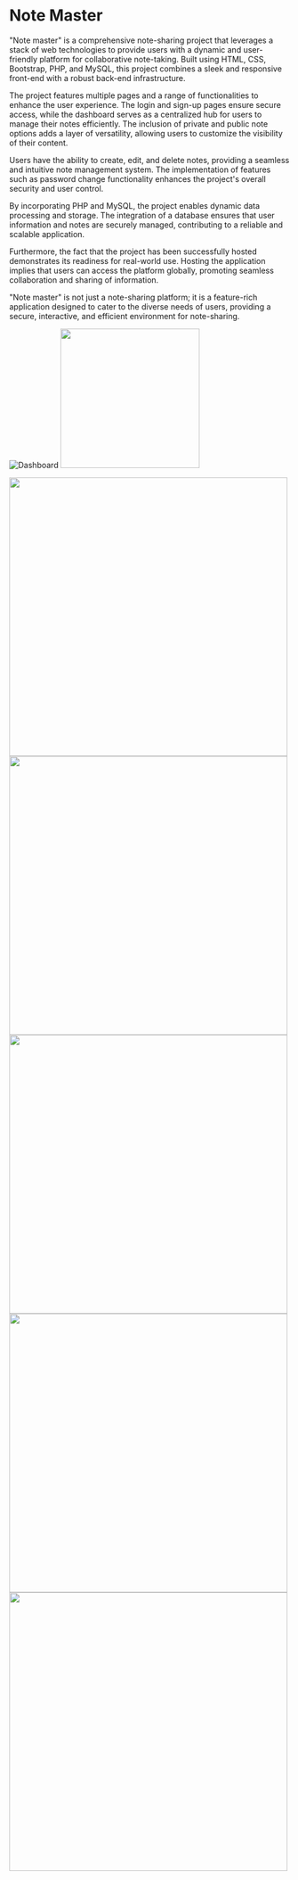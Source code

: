 # Note Master

"Note master" is a comprehensive note-sharing project that leverages a stack of web technologies to provide users with a dynamic and user-friendly platform for collaborative note-taking. Built using HTML, CSS, Bootstrap, PHP, and MySQL, this project combines a sleek and responsive front-end with a robust back-end infrastructure.

The project features multiple pages and a range of functionalities to enhance the user experience. The login and sign-up pages ensure secure access, while the dashboard serves as a centralized hub for users to manage their notes efficiently. The inclusion of private and public note options adds a layer of versatility, allowing users to customize the visibility of their content.

Users have the ability to create, edit, and delete notes, providing a seamless and intuitive note management system. The implementation of features such as password change functionality enhances the project's overall security and user control.

By incorporating PHP and MySQL, the project enables dynamic data processing and storage. The integration of a database ensures that user information and notes are securely managed, contributing to a reliable and scalable application.

Furthermore, the fact that the project has been successfully hosted demonstrates its readiness for real-world use. Hosting the application implies that users can access the platform globally, promoting seamless collaboration and sharing of information.

"Note master" is not just a note-sharing platform; it is a feature-rich application designed to cater to the diverse needs of users, providing a secure, interactive, and efficient environment for note-sharing.


![Dashboard](https://github.com/pavandoescode/NoteMaster/assets/109412992/ace143e8-7720-4ae5-8f75-34db7e3aabeb) 
<img src="https://github.com/pavandoescode/NoteMaster/assets/109412992/005830ad-4c19-4a57-b5a5-3d5955a449cc" width="250" /> 

<img src="https://github.com/pavandoescode/NoteMaster/assets/109412992/2b8d829d-9298-4754-af48-aa0aaabc56c5" width="500" /> <br>
<img src="https://github.com/pavandoescode/NoteMaster/assets/109412992/ad8f352a-48aa-4a16-8fe7-4555d6333710" width="500" /> <br>
<img src="https://github.com/pavandoescode/NoteMaster/assets/109412992/502533d5-072e-4c65-bad6-41a11a0cbf81" width="500" /> <br>
<img src="https://github.com/pavandoescode/NoteMaster/assets/109412992/1cfd316a-628c-4685-8b0e-652a62d6bb72" width="500" /> <br>
<img src="https://github.com/pavandoescode/NoteMaster/assets/109412992/86f1d79f-4b09-4515-b725-53072604a1db" width="500" /> <br>






